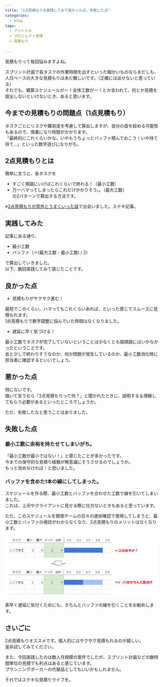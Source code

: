 ```yaml
---
title: "2点見積もりを実践してみて良かった点、失敗した点"
categories:
  - blog
tags:
  - アジャイル
  - プロジェクト管理
  - 見積もり

---
```


見積もりって毎回悩みますよね。  
  
スプリント計画で各タスクの作業時間を出すといった細かいものならまだしも、人日ベースの大きな見積もりは未だ難しいです。（正確には出せないと思っている）  
それでも、概算スケジュールがー！全体工数がー！とか言われて、何とか見積を提出しないといけないとき、あると思います。  
  
## 今までの見積もりの問題点（1点見積もり）  
  
タスクごとにリスクや難易度を考慮して算出しますが、自分の首を絞める可能性もあるので、慎重になり時間がかかります。  
「最終的にこれくらいかな、いやもうちょっとバッファ積んでおこう！いや待て待て…」といった数字遊びになりがち。  
  
## 2点見積もりとは  
  
簡単に言うと、各タスクを  
- すごく順調にいけばこれくらいで終わる！（最小工数）  
- 万一ハマってしまったらこれだけかかりそう。。（最大工数）  
の2パターンで算出する方法です。  
  
※[2点見積もりが意外とうまくいった話](http://developers.mobage.jp/blog/2-point-estimate)で出会いました。ステキ記事。  
  
## 実践してみた  
  
記事にある通り、  
  
- 最小工数  
- バッファ（＝(最大工数 - 最小工数) / 2）  
  
で算出していきました。  
以下、数回実践してみて感じたことです。  
  
## 良かった点  
  
- 見積もりがサクサク進む！  
  
最短でこのくらい、ハマってもこれくらいあれば、といった感じでスムーズに見積もれます。  
1点見積もりで数字調整に悩んでいた時間はなくなりました。  
  
- 遅延に早く気づける！  
  
最小工数でタスクが完了していないということは少なくとも超順調にはいかなかったということです。  
あと少しで終わりそうなのか、何か問題が発生しているのか、最小工数消化時に担当者に確認するといいでしょう。  
  
## 悪かった点  
  
特にないです。  
強いて言うなら「2点見積もりって何？」と聞かれたときに、説明する＆理解してもらう必要があるといったところでしょうか。  
  
ただ、失敗したなと思うことはありました。  
  
## 失敗した点  
  
### 最小工数に余裕を持たせてしまいがち。  
  
「最小工数が最小ではない！」と感じたことが多かったです。  
今までの保守的な見積り経験が無意識にそうさせるのでしょうか。  
もっと攻めなければ！と思いました。  
  
### バッファを含めた1本の線にしてしまった。  
  
スケジュールを作る際、最小工数とバッファを合わせた工数で線を引いてしまいました。  
これは、上司やクライアントに見せる際に仕方ないときもあると思っています。  
  
ただ、このスケジュールを開発チームの日々の進捗確認で使用してしまうと、最小工数とバッファの境目がわからなくなり、2点見積もりのメリットはなくなります。  
  
![2ten.png](/assets/images/20170307/ee5594a9-0b77-278a-427d-83c80c4d8185.png)  
  
素早く遅延に気付くためにも、きちんとバッファの線を引くことをお勧めします。  
  
## さいごに  
2点見積もりオススメです。個人的にはサクサク見積もれるのが嬉しい。  
是非試してみてください。  
  
また、今回実践したのは数人月規模の案件でしたが、スプリント計画などの数時間単位の見積でも利点はあると感じています。  
プランニングポーカーの代替品としてもいいかもしれません。  
  
それではステキな見積りライフを。  
  
